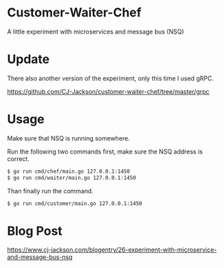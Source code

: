 # Customer-Waiter-Chef

A little experiment with microservices and message bus (NSQ)

# Update

There also another version of the experiment, only this time I used gRPC.

https://github.com/CJ-Jackson/customer-waiter-chef/tree/master/grpc

# Usage

Make sure that NSQ is running somewhere.

Run the following two commands first, make sure the NSQ address is correct.

```sh
$ go run cmd/chef/main.go 127.0.0.1:1450
$ go run cmd/waiter/main.go 127.0.0.1:1450
```

Than finally run the command.

```sh
$ go run cmd/customer/main.go 127.0.0.1:1450
```

# Blog Post

https://www.cj-jackson.com/blogentry/26-experiment-with-microservice-and-message-bus-nsq